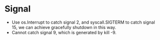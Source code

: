 Signal
======

* Use os.Interrupt to catch signal 2, and syscall.SIGTERM to catch signal 15, we can achieve gracefully shutdown in this way.
* Cannot catch signal 9, which is generated by kill -9.